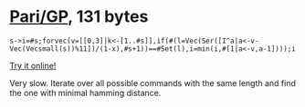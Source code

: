 # [Pari/GP], 131 bytes

    s->i=#s;forvec(v=[[0,3]|k<-[1..#s]],if(#(l=Vec(Ser([I^a|a<-v-Vec(Vecsmall(s))%11])/(1-x),#s+1))==#Set(l),i=min(i,#[1|a<-v,a-1])));i

[Try it online!][TIO-kwmyubrn]

Very slow. Iterate over all possible commands with the same length and find the one with minimal hamming distance.

[Pari/GP]: http://pari.math.u-bordeaux.fr/
[TIO-kwmyubrn]: https://tio.run/##LYzBCsMgEER/RZTCLtW00mPVe8@BXsSAlKRITSoxSAv59zQJPTx2Z2dnkh@DeKalI3rJwgTN8rV7j6V9QNHWnvnFzS8lrKwqlp3joQMGUd9Xv25HsLfGz16JIrbLSu59jJARD1I6PIEUH@QsHyWi1qxuJ4jIg@7DAIEzK/cw92J9RryGxacUv5CJMCSNYZjWlW6Ckm5r5cTSpjGmFKUoJ9Qo8x@7bFQxG9Th8gM "Pari/GP – Try It Online"